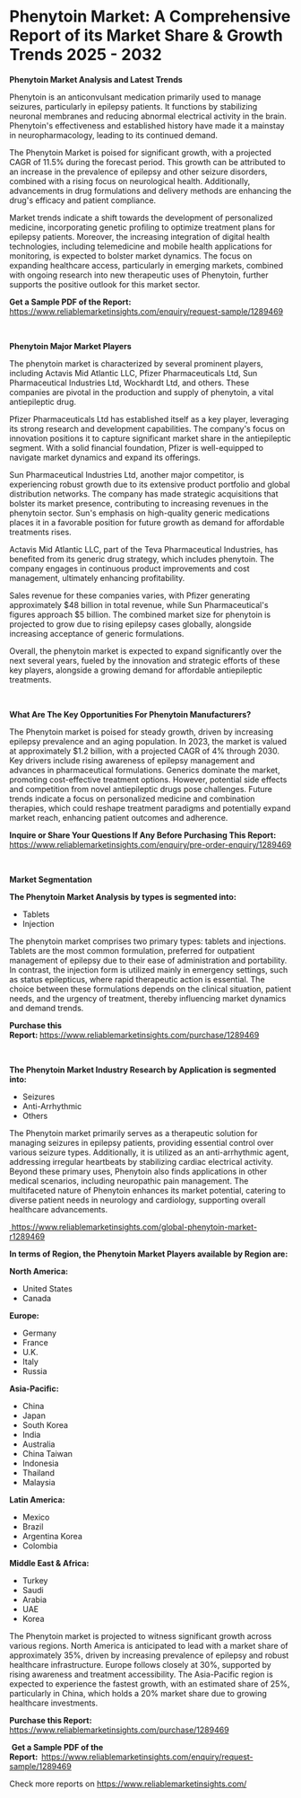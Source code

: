 <p><h1>Phenytoin Market: A Comprehensive Report of its Market Share & Growth Trends 2025 - 2032</h1></p><p><strong>Phenytoin Market Analysis and Latest Trends</strong></p>
<p><p>Phenytoin is an anticonvulsant medication primarily used to manage seizures, particularly in epilepsy patients. It functions by stabilizing neuronal membranes and reducing abnormal electrical activity in the brain. Phenytoin's effectiveness and established history have made it a mainstay in neuropharmacology, leading to its continued demand.</p><p>The Phenytoin Market is poised for significant growth, with a projected CAGR of 11.5% during the forecast period. This growth can be attributed to an increase in the prevalence of epilepsy and other seizure disorders, combined with a rising focus on neurological health. Additionally, advancements in drug formulations and delivery methods are enhancing the drug's efficacy and patient compliance.</p><p>Market trends indicate a shift towards the development of personalized medicine, incorporating genetic profiling to optimize treatment plans for epilepsy patients. Moreover, the increasing integration of digital health technologies, including telemedicine and mobile health applications for monitoring, is expected to bolster market dynamics. The focus on expanding healthcare access, particularly in emerging markets, combined with ongoing research into new therapeutic uses of Phenytoin, further supports the positive outlook for this market sector.</p></p>
<p><strong>Get a Sample PDF of the Report:&nbsp;</strong> <a href="https://www.reliablemarketinsights.com/enquiry/request-sample/1289469?utm_campaign=2013&utm_medium=2&utm_source=Github&utm_content=ia&utm_term=16012025&utm_id=phenytoin">https://www.reliablemarketinsights.com/enquiry/request-sample/1289469</a></p>
<p>&nbsp;</p>
<p><strong>Phenytoin Major Market Players</strong></p>
<p><p>The phenytoin market is characterized by several prominent players, including Actavis Mid Atlantic LLC, Pfizer Pharmaceuticals Ltd, Sun Pharmaceutical Industries Ltd, Wockhardt Ltd, and others. These companies are pivotal in the production and supply of phenytoin, a vital antiepileptic drug.</p><p>Pfizer Pharmaceuticals Ltd has established itself as a key player, leveraging its strong research and development capabilities. The company's focus on innovation positions it to capture significant market share in the antiepileptic segment. With a solid financial foundation, Pfizer is well-equipped to navigate market dynamics and expand its offerings.</p><p>Sun Pharmaceutical Industries Ltd, another major competitor, is experiencing robust growth due to its extensive product portfolio and global distribution networks. The company has made strategic acquisitions that bolster its market presence, contributing to increasing revenues in the phenytoin sector. Sun's emphasis on high-quality generic medications places it in a favorable position for future growth as demand for affordable treatments rises.</p><p>Actavis Mid Atlantic LLC, part of the Teva Pharmaceutical Industries, has benefited from its generic drug strategy, which includes phenytoin. The company engages in continuous product improvements and cost management, ultimately enhancing profitability. </p><p>Sales revenue for these companies varies, with Pfizer generating approximately $48 billion in total revenue, while Sun Pharmaceutical's figures approach $5 billion. The combined market size for phenytoin is projected to grow due to rising epilepsy cases globally, alongside increasing acceptance of generic formulations.</p><p>Overall, the phenytoin market is expected to expand significantly over the next several years, fueled by the innovation and strategic efforts of these key players, alongside a growing demand for affordable antiepileptic treatments.</p></p>
<p>&nbsp;</p>
<p><strong>What Are The Key Opportunities For Phenytoin Manufacturers?</strong></p>
<p><p>The Phenytoin market is poised for steady growth, driven by increasing epilepsy prevalence and an aging population. In 2023, the market is valued at approximately $1.2 billion, with a projected CAGR of 4% through 2030. Key drivers include rising awareness of epilepsy management and advances in pharmaceutical formulations. Generics dominate the market, promoting cost-effective treatment options. However, potential side effects and competition from novel antiepileptic drugs pose challenges. Future trends indicate a focus on personalized medicine and combination therapies, which could reshape treatment paradigms and potentially expand market reach, enhancing patient outcomes and adherence.</p></p>
<p><strong>Inquire or Share Your Questions If Any Before Purchasing This Report:</strong> <a href="https://www.reliablemarketinsights.com/enquiry/pre-order-enquiry/1289469?utm_campaign=2013&utm_medium=2&utm_source=Github&utm_content=ia&utm_term=16012025&utm_id=phenytoin">https://www.reliablemarketinsights.com/enquiry/pre-order-enquiry/1289469</a></p>
<p>&nbsp;</p>
<p><strong>Market Segmentation</strong></p>
<p><strong>The Phenytoin Market Analysis by types is segmented into:</strong></p>
<p><ul><li>Tablets</li><li>Injection</li></ul></p>
<p><p>The phenytoin market comprises two primary types: tablets and injections. Tablets are the most common formulation, preferred for outpatient management of epilepsy due to their ease of administration and portability. In contrast, the injection form is utilized mainly in emergency settings, such as status epilepticus, where rapid therapeutic action is essential. The choice between these formulations depends on the clinical situation, patient needs, and the urgency of treatment, thereby influencing market dynamics and demand trends.</p></p>
<p><strong>Purchase this Report:&nbsp;</strong><a href="https://www.reliablemarketinsights.com/purchase/1289469?utm_campaign=2013&utm_medium=2&utm_source=Github&utm_content=ia&utm_term=16012025&utm_id=phenytoin">https://www.reliablemarketinsights.com/purchase/1289469</a></p>
<p>&nbsp;</p>
<p><strong>The Phenytoin Market Industry Research by Application is segmented into:</strong></p>
<p><ul><li>Seizures</li><li>Anti-Arrhythmic</li><li>Others</li></ul></p>
<p><p>The Phenytoin market primarily serves as a therapeutic solution for managing seizures in epilepsy patients, providing essential control over various seizure types. Additionally, it is utilized as an anti-arrhythmic agent, addressing irregular heartbeats by stabilizing cardiac electrical activity. Beyond these primary uses, Phenytoin also finds applications in other medical scenarios, including neuropathic pain management. The multifaceted nature of Phenytoin enhances its market potential, catering to diverse patient needs in neurology and cardiology, supporting overall healthcare advancements.</p></p>
<p><a href="https://www.reliablemarketinsights.com/global-phenytoin-market-r1289469?utm_campaign=2013&utm_medium=2&utm_source=Github&utm_content=ia&utm_term=16012025&utm_id=phenytoin">&nbsp;https://www.reliablemarketinsights.com/global-phenytoin-market-r1289469</a></p>
<p><strong>In terms of Region, the Phenytoin Market Players available by Region are:</strong></p>
<p>
    <p> <strong> North America: </strong>
        <ul>
            <li>United States</li>
            <li>Canada</li>
        </ul>
        </p> 
    <p> <strong> Europe: </strong>
        <ul>
            <li>Germany</li>
            <li>France</li>
            <li>U.K.</li>
            <li>Italy</li>
            <li>Russia</li>
        </ul>
        </p> 
    <p> <strong> Asia-Pacific: </strong>
        <ul>
            <li>China</li>
            <li>Japan</li>
            <li>South Korea</li>
            <li>India</li>
            <li>Australia</li>
            <li>China Taiwan</li>
            <li>Indonesia</li>
            <li>Thailand</li>
            <li>Malaysia</li>
        </ul>
        </p> 
    <p> <strong> Latin America: </strong>
        <ul>
            <li>Mexico</li>
            <li>Brazil</li>
            <li>Argentina Korea</li>
            <li>Colombia</li>
        </ul>
        </p> 
    <p> <strong> Middle East & Africa: </strong>
        <ul>
            <li>Turkey</li>
            <li>Saudi</li>
            <li>Arabia</li>
            <li>UAE</li>
            <li>Korea</li>
        </ul>
    </p>
    </p>
<p><p>The Phenytoin market is projected to witness significant growth across various regions. North America is anticipated to lead with a market share of approximately 35%, driven by increasing prevalence of epilepsy and robust healthcare infrastructure. Europe follows closely at 30%, supported by rising awareness and treatment accessibility. The Asia-Pacific region is expected to experience the fastest growth, with an estimated share of 25%, particularly in China, which holds a 20% market share due to growing healthcare investments.</p></p>
<p><strong>Purchase this Report: </strong><a href="https://www.reliablemarketinsights.com/purchase/1289469?utm_campaign=2013&utm_medium=2&utm_source=Github&utm_content=ia&utm_term=16012025&utm_id=phenytoin">https://www.reliablemarketinsights.com/purchase/1289469</a></p>
<p>&nbsp;<strong>Get a Sample PDF of the Report:&nbsp;&nbsp;</strong><a href="https://www.reliablemarketinsights.com/enquiry/request-sample/1289469?utm_campaign=2013&utm_medium=2&utm_source=Github&utm_content=ia&utm_term=16012025&utm_id=phenytoin">https://www.reliablemarketinsights.com/enquiry/request-sample/1289469</a></p>
<p><strong></strong></p>
<p>Check more reports on <a href="https://www.reliablemarketinsights.com/?utm_campaign=2013&utm_medium=2&utm_source=Github&utm_content=ia&utm_term=16012025&utm_id=phenytoin">https://www.reliablemarketinsights.com/</a></p>